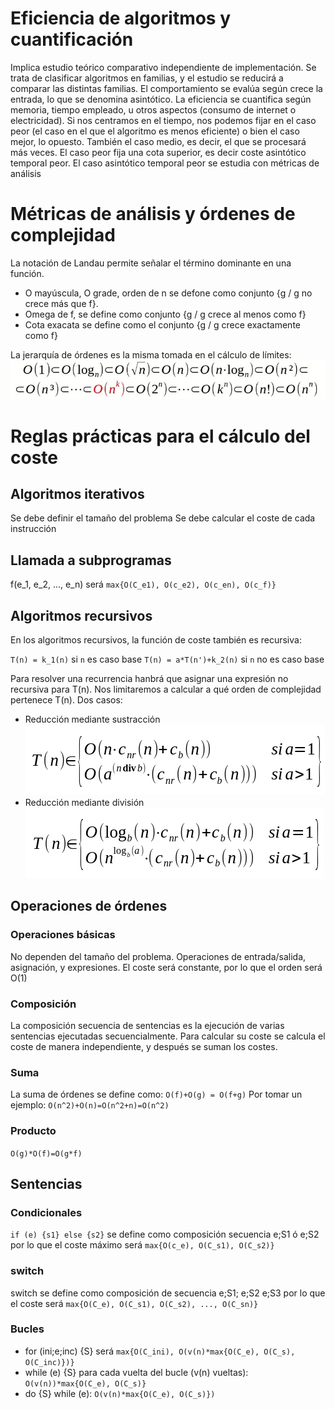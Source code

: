 # Eficiencia de algoritmos y cuantificación
Implica estudio teórico comparativo independiente de implementación. 
Se trata de clasificar algoritmos en familias, y el estudio se reducirá a comparar las distintas familias.
El comportamiento se evalúa según crece la entrada, lo que se denomina asintótico.
La eficiencia se cuantifica según memoria, tiempo empleado, u otros aspectos (consumo de internet o electricidad). 
Si nos centramos en el tiempo, nos podemos fijar en el caso peor (el caso en el que el algoritmo es menos eficiente) o bien el caso mejor, lo opuesto. También el caso medio, es decir, el que se procesará más veces.
El caso peor fija una cota superior, es decir coste asintótico temporal peor.
El caso asintótico temporal peor se estudia con métricas de análisis

# Métricas de análisis y órdenes  de complejidad
La notación de Landau permite señalar el término dominante en una función. 
- O mayúscula, O grade, orden de n se defone como conjunto {g / g no crece más que f}.
- Omega de f, se define como conjunto {g / g crece al menos como f}
- Cota exacata se define como el conjunto {g / g crece exactamente como f}

La jerarquía de órdenes es la misma tomada en el cálculo de límites:
![Jerarquía de funciones](function_hirarchy.jpg)

# Reglas prácticas para el cálculo del coste

## Algoritmos iterativos
Se debe definir el tamaño del problema
Se debe calcular el coste de cada instrucción

## Llamada a subprogramas
f(e_1, e_2, ..., e_n) será `max{O(C_e1), O(c_e2), O(c_en), O(c_f)}`

## Algoritmos recursivos
En los algoritmos recursivos, la función de coste también es recursiva:

`T(n) = k_1(n)` si `n` es caso base
`T(n) = a*T(n')+k_2(n)` si `n` no es caso base

Para resolver una recurrencia hanbrá que asignar una expresión no recursiva para T(n). Nos limitaremos a calcular a qué orden de complejidad pertenece T(n). Dos casos:
- Reducción mediante sustracción
![alt text](substraction_order.png)
- Reducción mediante división
![alt text](product_order.png)



## Operaciones de órdenes
### Operaciones básicas
No dependen del tamaño del problema. Operaciones de entrada/salida, asignación, y expresiones. El coste será constante, por lo que el orden será O(1)

### Composición
La composición secuencia de sentencias es la ejecución de varias sentencias ejecutadas secuencialmente. Para calcular su coste se calcula el coste de manera independiente, y después se suman los costes.

### Suma
La suma de órdenes se define como:
`O(f)+O(g) = O(f+g)`
Por tomar un ejemplo: `O(n^2)+O(n)=O(n^2+n)=O(n^2)`

### Producto
`O(g)*O(f)=O(g*f)`

## Sentencias 
### Condicionales
`if (e) {s1} else {s2}` se define como composición secuencia e;S1 ó e;S2 por lo que el coste máximo será `max{O(c_e), O(C_s1), O(C_s2)}`

### switch
switch se define como composición de secuencia e;S1; e;S2 e;S3 por lo que el coste será `max{O(C_e), O(C_s1), O(C_s2), ..., O(C_sn)}`

### Bucles
- for (ini;e;inc) {S} será `max{O(C_ini), O(v(n)*max{O(C_e), O(C_s), O(C_inc)})}`
- while (e) {S} para cada vuelta del bucle (v(n) vueltas): `O(v(n))*max{O(C_e), O(C_s)}`
- do {S} while (e): `O(v(n)*max{O(C_e), O(C_s)})`

